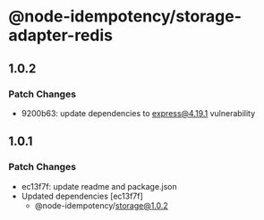 # @node-idempotency/storage-adapter-redis

## 1.0.2

### Patch Changes

- 9200b63: update dependencies to express@4.19.1 vulnerability

## 1.0.1

### Patch Changes

- ec13f7f: update readme and package.json
- Updated dependencies [ec13f7f]
  - @node-idempotency/storage@1.0.2
